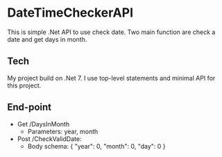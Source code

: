 # DateTimeCheckerAPI
This is simple .Net API to use check date.
Two main function are check a date and get days in month.

## Tech
My project build on .Net 7.
I use top-level statements and minimal API for this project.

## End-point
- Get /DaysInMonth
   - Parameters: year, month
- Post /CheckValidDate:
  - Body schema: 
  {
  "year": 0,
  "month": 0,
  "day": 0
  }
